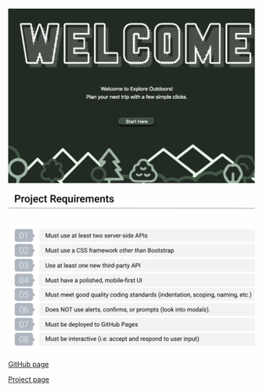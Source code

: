 
![Home Page](/assets/homepage.png)

![tes](/assets/screen_shot.png)


[GitHub page](https://khantatyana.github.io/Project-1/)


[Project page](https://github.com/users/khantatyana/projects/1)
